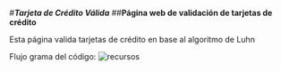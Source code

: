 #***Tarjeta de Crédito Válida***
##**Página web de validación de tarjetas de crédito**

Esta página valida tarjetas de crédito en base al algoritmo de Luhn

Flujo grama del código: ![recursos](https://fotos.subefotos.com/dc0be22265447ab1a66f2968bdb99a4fo.png)
